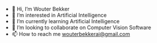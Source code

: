- 👋 Hi, I’m Wouter Bekker
- 👀 I’m interested in Artificial Intelligence
- 🌱 I’m currently learning Artificial Intelligence
- 💞️ I’m looking to collaborate on Computer Vision Software
- 📫 How to reach me wouterbekkerai@gmail.com

<!---
Wouter-Bekker-AI/Wouter-Bekker-AI is a ✨ special ✨ repository because its `README.md` (this file) appears on your GitHub profile.
You can click the Preview link to take a look at your changes.
--->

